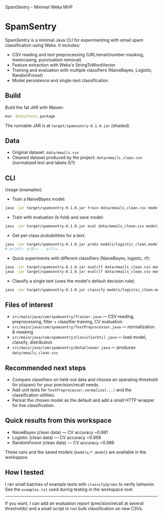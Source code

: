 SpamSentry - Minimal Weka MVP
# SpamSentry

SpamSentry is a minimal Java CLI for experimenting with email spam classification using Weka. It includes:

- CSV reading and text preprocessing (URL/email/number masking, lowercasing, punctuation removal)
- Feature extraction with Weka's StringToWordVector
- Training and evaluation with multiple classifiers (NaiveBayes, Logistic, RandomForest)
- Model persistence and single-text classification

## Build

Build the fat JAR with Maven:

```bash
mvn -DskipTests package
```

The runnable JAR is at `target/spamsentry-0.1.0.jar` (shaded).

## Data

- Original dataset: `data/emails.csv`
- Cleaned dataset produced by the project: `data/emails_clean.csv` (normalized text and labels 0/1)

## CLI

Usage (examples):

- Train a NaiveBayes model:

```bash
java -jar target/spamsentry-0.1.0.jar train data/emails_clean.csv models/nb.model
```

- Train with evaluation (k-fold) and save model:

```bash
java -jar target/spamsentry-0.1.0.jar eval data/emails_clean.csv models/nb.model 5
```

- Get per-class probabilities for a text:

```bash
java -jar target/spamsentry-0.1.0.jar probs models/logistic_clean.model "Your text here"
# prints: p(0)=... p(1)=...
```

- Quick experiments with different classifiers (NaiveBayes, logistic, rf):

```bash
java -jar target/spamsentry-0.1.0.jar evalclf data/emails_clean.csv models/logistic_clean.model logistic 5
java -jar target/spamsentry-0.1.0.jar evalclf data/emails_clean.csv models/rf_clean.model rf 5
```

- Classify a single text (uses the model's default decision rule):

```bash
java -jar target/spamsentry-0.1.0.jar classify models/logistic_clean.model "Free trial, click now"
```

## Files of interest

- `src/main/java/com/spamsentry/Trainer.java` — CSV reading, preprocessing, filter + classifier training, CV evaluation
- `src/main/java/com/spamsentry/TextPreprocessor.java` — normalization & masking
- `src/main/java/com/spamsentry/ClassifierUtil.java` — load model, classify, distribution
- `src/main/java/com/spamsentry/DataCleaner.java` — produces `data/emails_clean.csv`

## Recommended next steps

- Compare classifiers on held-out data and choose an operating threshold for p(spam) for your precision/recall needs.
- Add unit tests for `TextPreprocessor.normalize(...)` and the classification utilities.
- Persist the chosen model as the default and add a small HTTP wrapper for live classification.

## Quick results from this workspace

- NaiveBayes (clean data) — CV accuracy ~0.881
- Logistic (clean data) — CV accuracy ~0.968
- RandomForest (clean data) — CV accuracy ~0.986

These runs and the saved models (`models/*.model`) are available in the workspace.

## How I tested

I ran small batches of example texts with `classify`/`probs` to verify behavior. See the `examples.txt` used during testing in the workspace root.

---
If you want, I can add an evaluation report (precision/recall at several thresholds) and a small script to run bulk classification on new CSVs.
